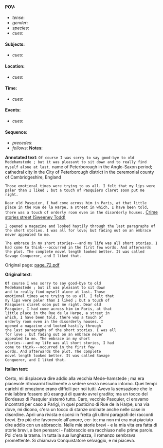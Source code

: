 #### POV: 
  - *tense*:
  - *gender*:
  - *species*:
  - *cues*:
#### Subjects:
  - *cues*:
#### Location:
  - *cues*:
#### Time:
  - *cues*:
#### Events:
  - *cues*:
#### Sequence:
  - *precedes*: 
  - *follows*:
**Notes**:


**Annotated text**:
`Of course I was sorry to say good-bye to old Medehamstede ; but it was pleasant to sit down and to really find myself alone at last.` name of Peterborough in the Anglo-Saxon period; cathedral city in the City of Peterborough district in the ceremonial county of Cambridgeshire, England

`Those emotional times were trying to us all. I felt that my lips were paler than I liked ; but a touch of Pasquiers claret soon put me right.`

`Dear old Pasquier, I had come across him in Paris, at that little place in the Rue de la Harpe, a street in which, I have been told, there was a touch of orderly room even in the disorderly houses.` [Crime stories street (Sweeney Todd)](https://en.wikipedia.org/wiki/Rue_de_la_Harpe)

`I opened a magazine and looked hastily through the last paragraphs of the short stories. I was all for love; but fading out on an embrace never appealed to me.`

`The embrace in my short stories---and my life was all short stories, I had come to think---occurred in the first few words. And afterwards the plot. The complete novel length looked better. It was called Savage Conqueror, and I liked that.`

Original page:
[page_72.pdf](https://github.com/vigji/cainjb/blob/main/source_material/pages/page_72.pdf)

**Original text**:
```
Of course I was sorry to say good-bye to old 
Medehamstede ; but it was pleasant to sit down 
and to really find myself alone at last. Those 
emotional times were trying to us all. I felt that 
my lips were paler than I liked ; but a touch of 
Pasquiers claret soon put me right. Dear old 
Pasquier, I had come across him in Paris, at that 
little place in the Rue de la Harpe, a street in 
which, I have been told, there was a touch of 
orderly room even in the disorderly houses. I 
opened a magazine and looked hastily through 
the last paragraphs of the short stories. I was all 
for love ; but fading out on an embrace never 
appealed to me. The embrace in my short 
stories---and my life was all short stories, I had 
come to think---occurred in the first few 
words. And afterwards the plot. The complete 
novel length looked better. It was called Savage 
Conqueror, and I liked that. 
```


**Italian text**:

Certo, mi dispiaceva dire addio alla vecchia Mede-hamstede ; ma era piacevole ritrovarmi finalmente a sedere senza nessuno intorno. Quei tempi carichi di emozione erano difficili per noi tutti. Avevo la sensazione che le mie labbra fossero più esangui di quanto avrei gradito; ma un tocco del Bordeaux di Pasquier sistemò tutto. Caro, vecchio Pasquier, ci eravamo incontrati per caso a Parigi, in quel posticino di Rue de la Harpe, una via dove, mi dicono, c'era un tocco di stanze ordinate anche nelle case in disordine. Aprii una rivista e scorsi in fretta gli ultimi paragrafi dei racconti brevi. Ero più che favorevole all'amore, cer-to; ma non mi era mai piaciuto dire addio con un abbraccio. Nelle mie storie brevi - e la mia vita era fatta di storie brevi, a ben pensarci - l'abbraccio era racchiuso nelle prime parole. Poi c'era la trama. In tutta la sua lunghezza, il romanzo sembrava promettente.
Si chiamava Conquistatore selvaggio, e mi piaceva.

